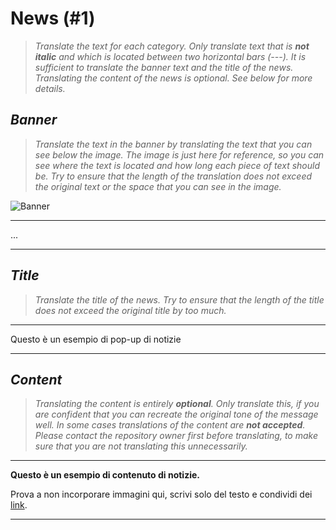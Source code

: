 # News (#1)

> *Translate the text for each category. Only translate text that is **not italic** and which is located between two horizontal bars (---). It is sufficient to translate the banner text and the title of the news. Translating the content of the news is optional. See below for more details.*

## *Banner*

> *Translate the text in the banner by translating the text that you can see below the image. The image is just here for reference, so you can see where the text is located and how long each piece of text should be. Try to ensure that the length of the translation does not exceed the original text or the space that you can see in the image.*

![Banner](../../news/1/banner/banner.png)

---

...

---

## *Title*

> *Translate the title of the news. Try to ensure that the length of the title does not exceed the original title by too much.*

---

Questo è un esempio di pop-up di notizie

---

## *Content*

> *Translating the content is entirely **optional**. Only translate this, if you are confident that you can recreate the original tone of the message well. In some cases translations of the content are **not accepted**. Please contact the repository owner first before translating, to make sure that you are not translating this unnecessarily.*

---

**Questo è un esempio di contenuto di notizie.**

Prova a non incorporare immagini qui,
scrivi solo del testo e condividi dei [link](https://musicpresence.app).

---
